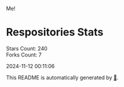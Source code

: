 Me!

# Respositories Stats
Stars Count: 240  
Forks Count: 7

2024-11-12 00:11:06  

This README is automatically generated by [🐰](https://github.com/rnitta/rnitta).
